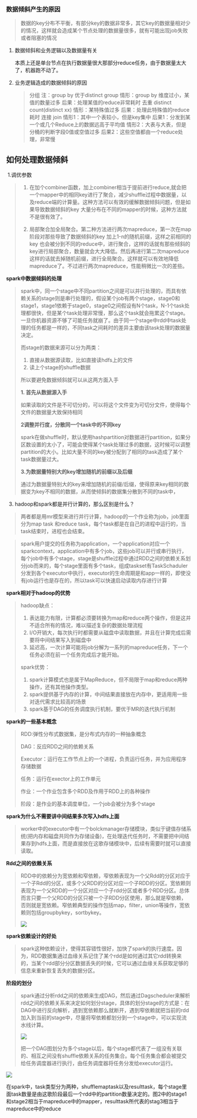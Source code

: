 

### 数据倾斜产生的原因

> 数据的key分布不平衡，有部分key的数据非常多，其它key的数据量相对少的情况，这样就会造成某个节点处理的数据量很多，就有可能出现job失败或者阻塞的情况

1. 数据倾斜和业务逻辑以及数据量有关

   本质上还是单台节点在执行数据量很大那部分reduce任务，由于数据量太大了，机器跑不动了。

2. 业务逻辑造成的数据倾斜的原因

   > 分组 注：group by 优于distinct group
   > 情形：group by 维度过小，某值的数量过多
   > 后果：处理某值的reduce非常耗时
   > 去重 distinct count(distinct xx)
   > 情形：某特殊值过多
   > 后果：处理此特殊值的reduce耗时
   > 连接 join
   > 情形1：其中一个表较小，但是key集中
   > 后果1：分发到某一个或几个Reduce上的数据远高于平均值
   > 情形2：大表与大表，但是分桶的判断字段0值或空值过多
   > 后果2：这些空值都由一个reduce处理，非常慢
   >

## 如何处理数据倾斜

​	1.调优参数

> 1. 在加个combiner函数，加上combiner相当于提前进行reduce,就会把一个mapper中的相同key进行了聚合，减少shuffle过程中数据量，以及reduce端的计算量。这种方法可以有效的缓解数据倾斜问题，但是如果导致数据倾斜的key 大量分布在不同的mapper的时候，这种方法就不是很有效了。
>
> 2. 局部聚合加全局聚合。第二种方法进行两次mapreduce，第一次在map阶段对那些导致了数据倾斜的key 加上1-n的随机前缀，这样之前相同的key 也会被分到不同的reduce中，进行聚合，这样的话就有那些倾斜的key进行局部聚合，数量就会大大降低。然后再进行第二次mapreduce这样的话就去掉随机前缀，进行全局聚合。这样就可以有效地降低mapreduce了。不过进行两次mapreduce，性能稍微比一次的差些。



**spark中数据倾斜的处理**

> spark中，同一个stage中不同partition之间是可以并行处理的，而具有依赖关系的stage则是串行处理的，假设某个job有两个stage，stage0和stage1，stage1依赖于stage0，stage0之间假设有N个task，N-1个task处理都很快，但是某个task处理非常慢，那么这个task就会拖累这个stage。一旦你机器资源不够了可能任务就崩了。由于同一个stage中rdd中task处理的任务都是一样的，不同task之间耗时的差异主要由该task处理的数据量决定。
>
> 而stage的数据来源可以分为两类：
>
> 1. 直接从数据源读取，比如直接读hdfs上的文件
> 2. 读上个stage的shuffle数据
>
> 所以要避免数据倾斜就可以从这两方面入手
>
> **1. 首先从数据源入手**
>
> 如果读取的文件是不可切分的，可以将这个文件变为可切分文件，使得每个文件的数据量大致保持相同
>
> 
>
> **2调整并行度，分散同一个task中的不同key**
>
> spark在做shuffle时，默认使用hashpartition对数据进行partition，如果分区数设置的太小了，可能会使得某个task处理过多的数据，这时候可以调整partition的大小。比如大量不同的key被分配到了相同的task造成了某个task数据量过大。
>
> **3.为数据量特别大的key增加随机的前缀以及后缀**
>
> 通过为数据量特别大的key来增加随机的前缀/后缀，使得原来key相同的数据变为key不相同的数据，从而使倾斜的数据集分散到不同的task中，













3. hadoop和spark都是并行计算的，那么区别是什么？

>  两者都是用mr模型来进行并行计算，hadoop的一个作业称为job，job里面分为map task 和reduce task，每个task都是在自己的进程中运行的，当task结束时，进程也会结束。

>  spark用户提交的任务称为application，一个application对应一个sparkcontext，application中有多个job，这些job可以并行或串行执行，每个job中有多个stage，stage是shuffle过程中通过RDD之间的依赖关系划分job而来的，每个stage里面有多个task，组成taskset有TaskSchaduler分发到各个executor中执行，executor的生命周期是和app一样的，即使没有job运行也是存在的，所以task可以快速启动读取内存进行计算



**spark相对于hadoop的优势**

> hadoop缺点：
>
> 1. 表达能力有限，计算都必须要转换为map和reduce两个操作，但是这并不适合所有的情况，难以描述复杂的数据处理流程
> 2. I/O开销大，每次执行时都需要从磁盘中读取数据，并且在计算完成后需要将中间结果写入到磁盘中
> 3. 延迟高，一次计算可能将job分解为一系列的mapreduce任务，下一个任务必须在前一个任务完成后才能开始。
>
> spark优势：
>
> 1. spark计算模式也是属于MapReduce，但不局限于map和reduce两种操作，还有其他操作类型。
> 2. spark提供基于内存的计算，中间结果直接放在内存中，更适用用一些对迭代需求比较高的场景
> 3. spark基于DAG的任务调度执行机制，要优于MR的迭代执行机制



**spark的一些基本概念**

> RDD:弹性分布式数据集，是分布式内存的一种抽象概念
>
> DAG：反应RDD之间的依赖关系
>
> Executor：运行在工作节点上的一个进程，负责运行任务，并为应用程序存储数据
>
> 任务：运行在exector上的工作单元
>
> 作业：一个作业包含多个RDD及作用于RDD上的各种操作
>
> 阶段：是作业的基本调度单位，一个job会被分为多个stage

**spark为什么不需要讲中间结果多次写入hdfs上面**

> worker中的executor中有一个bolckmanager存储模块，类似于键值存储系统(把内存和磁盘共同作为存储设备)，在处理迭代任务时，不需要把中间结果存到hdfs上面，而是直接放在这歌存储模块中，后续有需要时就可以直接读取。

**Rdd之间的依赖关系**

> RDD中的依赖分为宽依赖和窄依赖，窄依赖表现为一个父Rdd的分区对应于一个子Rdd的分区，或多个父RDD的分区对应一个子RDD的分区。宽依赖则表现为一个父RDD的一个分区对应一个子rdd分区或者多个RDD分区。总体而言只要一个父RDD的分区只被一个子RDD分区使用，那么就是窄依赖，否则就是宽依赖。窄依赖典型的操作包括map，filter，union等操作，宽依赖则包括groupbykey，sortbykey。
>
> ![](http://dblab.xmu.edu.cn/blog/wp-content/uploads/2016/11/%E5%9B%BE9-10-%E7%AA%84%E4%BE%9D%E8%B5%96%E4%B8%8E%E5%AE%BD%E4%BE%9D%E8%B5%96%E7%9A%84%E5%8C%BA%E5%88%AB.jpg)



**spark依赖设计的好处**

> spark这种依赖设计，使得其容错性很好，加快了spark的执行速度。因为，RDD数据集通过血缘关系记住了某个rdd是如何通过其它rdd转换来的，当某个rdd部分分区数据丢失的时候，它可以通过血缘关系获取足够的信息来重新恢复丢失的数据分区。

**阶段的划分**

>  spark通过分析rdd之间的依赖来生成DAG，然后通过Dagscheduler来解析rdd之间的依赖关系来决定如何划分stage，具体的划分stage的方式是：在DAG中进行反向解析，遇到宽依赖那么就断开，遇到窄依赖就把当前的rdd加入到当前的stage中，尽量将窄依赖都划分到一个stage中，可以实现流水线计算。
>
> ![](http://dblab.xmu.edu.cn/blog/wp-content/uploads/2016/11/%E5%9B%BE9-11-%E6%A0%B9%E6%8D%AERDD%E5%88%86%E5%8C%BA%E7%9A%84%E4%BE%9D%E8%B5%96%E5%85%B3%E7%B3%BB%E5%88%92%E5%88%86%E9%98%B6%E6%AE%B5.jpg)
>
> 把一个DAG图划分为多个stage以后，每个stage都代表了一组没有关联的、相互之间没有shuffle依赖关系的任务集合。每个任务集合都会被提交给任务调度器进行执行，由任务调度器将任务分发给executor运行。

![](https://img-blog.csdn.net/20170206094636482?watermark/2/text/aHR0cDovL2Jsb2cuY3Nkbi5uZXQvYTEwNDM0OTg3NzY=/font/5a6L5L2T/fontsize/400/fill/I0JBQkFCMA==/dissolve/70/gravity/SouthEast)

在spark中，task类型分为两种，shufflemaptask以及resulttask，每个stage里面task数量是由这歌阶段最后一个rdd中的partition数量决定的。图2中的stage1和stage2相当于mapreduce中的mapper，resulttask所代表的stag3相当于mapreduce中的reduce



